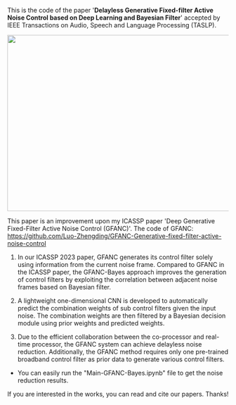 This is the code of the paper '**Delayless Generative Fixed-filter Active Noise Control based on Deep Learning and Bayesian Filter**' accepted by IEEE Transactions on Audio, Speech and Language Processing (TASLP).

<p align="center">
  <img src="https://github.com/Luo-Zhengding/GFANC-Bayes/assets/95018034/6cfdd241-9fbb-41dd-a535-fa216dcc0f56" alt="" width="700" height="400">
</p>
<p align="center">
</p>

This paper is an improvement upon my ICASSP paper 'Deep Generative Fixed-Filter Active Noise Control (GFANC)'.
The code of GFANC: https://github.com/Luo-Zhengding/GFANC-Generative-fixed-filter-active-noise-control

1. In our ICASSP 2023 paper, GFANC generates its control filter solely using information from the current noise frame. Compared to GFANC in the ICASSP paper, the GFANC-Bayes approach improves the generation of control filters by exploiting the correlation between adjacent noise frames based on Bayesian filter.
   
2. A lightweight one-dimensional CNN is developed to automatically predict the combination weights of sub control filters given the input noise. The combination weights are then filtered by a Bayesian decision module using prior weights and predicted weights.

3. Due to the efficient collaboration between the co-processor and real-time processor, the GFANC system can achieve delayless noise reduction. Additionally, the GFANC method requires only one pre-trained broadband control filter as prior data to generate various control filters.

* You can easily run the "Main-GFANC-Bayes.ipynb" file to get the noise reduction results.

If you are interested in the works, you can read and cite our papers. Thanks!
